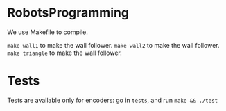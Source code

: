RobotsProgramming
=================

We use Makefile to compile.

`make wall1` to make the wall follower.
`make wall2` to make the wall follower.
`make triangle` to make the wall follower.

Tests
=====

Tests are available only for encoders: go in `tests`, and run `make && ./test`